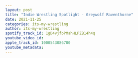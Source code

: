 ```yaml
---
layout: post
title: "Indie Wrestling Spotlight - Greywolf Raventhorne"
date: 2021-11-25
categories: its-my-wrestling
author: its-my-wrestling
spotify_track_id: 1gD4vjfbPMahHLPZB14h4q
youtube_video_id: 
apple_track_id: 1000543086700
youtube_metadata: 
---
```

